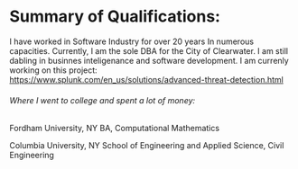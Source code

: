 # Summary of Qualifications:
I have worked in Software Industry for over 20 years In numerous capacities. Currently, I am the sole DBA for the City of Clearwater.  I am still dabling in businnes inteligenance and software development.  I am currenly working on this project: https://www.splunk.com/en_us/solutions/advanced-threat-detection.html

###### Where I went to college and spent a lot of money:

Fordham University, NY BA, Computational Mathematics 

Columbia University, NY School of Engineering and Applied Science, Civil Engineering

